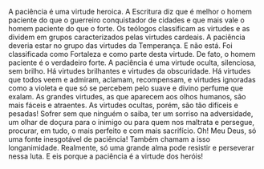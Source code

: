 A paciência é uma virtude heroica. A Escritura diz que é melhor o homem paciente do que o guerreiro conquistador de cidades e que mais vale o homem paciente do que o forte. Os teólogos classificam as virtudes e as dividem em grupos caracterizados pelas virtudes cardeais. A paciência deveria estar no grupo das virtudes da Temperança. E não está. Foi classificada como Fortaleza e como parte desta virtude. De fato, o homem paciente é o verdadeiro forte. A paciência é uma virtude oculta, silenciosa, sem brilho. Há virtudes brilhantes e virtudes da obscuridade. Há virtudes que todos veem e admiram, aclamam, recompensam, e virtudes ignoradas como a violeta e que só se percebem pelo suave e divino perfume que exalam. As grandes virtudes, as que aparecem aos olhos humanos, são mais fáceis e atraentes. As virtudes ocultas, porém, são tão difíceis e pesadas! Sofrer sem que ninguém o saiba, ter um sorriso na adversidade, um olhar de doçura para o inimigo ou para quem nos maltrata e persegue, procurar, em tudo, o mais perfeito e com mais sacrifício. Oh! Meu Deus, só uma fonte inesgotável de paciência! Também chamam a isso longanimidade. Realmente, só uma grande alma pode resistir e perseverar nessa luta. E eis porque a paciência é a virtude dos heróis!